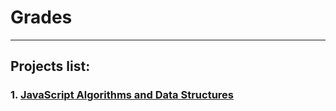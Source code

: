 # Grades
___
## Projects list:
### 1. [JavaScript Algorithms and Data Structures](https://github.com/Zalmar/grades/tree/master/algorithms-and-data-structures)